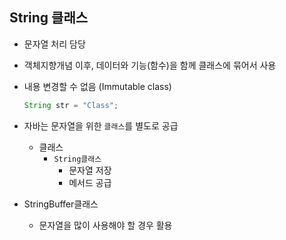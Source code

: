 ## String 클래스

* 문자열 처리 담당

* 객체지향개념 이후, 데이터와 기능(함수)을 함께 클래스에 묶어서 사용

* 내용 변경할 수 없음 (Immutable class)

  ```java
  String str = "Class";
  ```


* 자바는 문자열을 위한 `클래스`를 별도로 공급
  * 클래스
    * `String클래스`
      * 문자열 저장
      * 메서드 공급 



* StringBuffer클래스
  * 문자열을 많이 사용해야 할 경우 활용